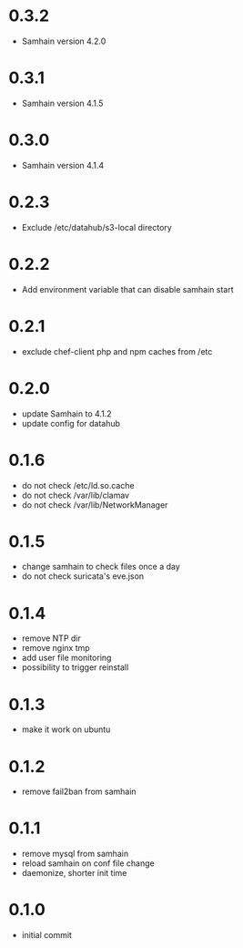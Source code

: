 # 0.3.2
- Samhain version 4.2.0

# 0.3.1
- Samhain version 4.1.5

# 0.3.0
- Samhain version 4.1.4

# 0.2.3
- Exclude /etc/datahub/s3-local directory

# 0.2.2
- Add environment variable that can disable samhain start

# 0.2.1
- exclude chef-client php and npm caches from /etc

# 0.2.0
- update Samhain to 4.1.2
- update config for datahub

# 0.1.6
- do not check /etc/ld.so.cache
- do not check /var/lib/clamav
- do not check /var/lib/NetworkManager

# 0.1.5
- change samhain to check files once a day
- do not check suricata's eve.json

# 0.1.4
- remove NTP dir
- remove nginx tmp
- add user file monitoring
- possibility to trigger reinstall

# 0.1.3
- make it work on ubuntu

# 0.1.2
- remove fail2ban from samhain

# 0.1.1
- remove mysql from samhain
- reload samhain on conf file change
- daemonize, shorter init time

# 0.1.0
- initial commit
